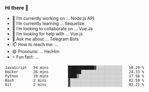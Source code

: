 ### Hi there 👋

- 🔭 I’m currently working on ... Node.js API
- 🌱 I’m currently learning ... Sequelize
- 👯 I’m looking to collaborate on ... Vue.Js
- 🤔 I’m looking for help with ... Vue.js
- 💬 Ask me about ... Telegram Bots 
- 📫 How to reach me: ... 
- 😄 Pronouns: ... He/Him
- ⚡ Fun fact: ... 


<!--START_SECTION:waka-->
```text
JavaScript   54 mins         ████████████▓░░░░░░░░░░░░   50.29 % 
Docker       26 mins         ██████░░░░░░░░░░░░░░░░░░░   24.33 % 
Python       19 mins         ████▒░░░░░░░░░░░░░░░░░░░░   17.58 % 
Bash         2 mins          ▓░░░░░░░░░░░░░░░░░░░░░░░░   02.58 % 
Git          2 mins          ▓░░░░░░░░░░░░░░░░░░░░░░░░   02.21 % 
```
<!--END_SECTION:waka-->

<!--
**therealstein/therealstein** is a ✨ _special_ ✨ repository because its `README.md` (this file) appears on your GitHub profile.

Here are some ideas to get you started:

- 🔭 I’m currently working on ...
- 🌱 I’m currently learning ...
- 👯 I’m looking to collaborate on ...
- 🤔 I’m looking for help with ...
- 💬 Ask me about ...
- 📫 How to reach me: ...
- 😄 Pronouns: ...
- ⚡ Fun fact: ...
-->
